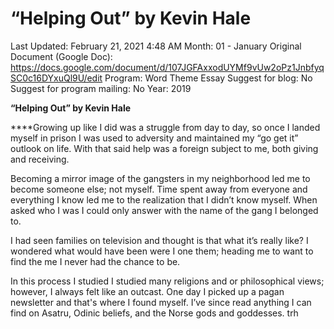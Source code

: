 # “Helping Out” by Kevin Hale

Last Updated: February 21, 2021 4:48 AM
Month: 01 - January
Original Document (Google Doc): https://docs.google.com/document/d/107JGFAxxodUYMf9vUw2oPz1JnbfyqSC0c16DYxuQl9U/edit
Program: Word Theme Essay
Suggest for blog: No
Suggest for program mailing: No
Year: 2019

**“Helping Out” by Kevin Hale**

****Growing up like I did was a struggle from day to day, so once I landed myself in prison I was used to adversity and maintained my “go get it” outlook on life. With that said help was a foreign subject to me, both giving and receiving.

Becoming a mirror image of the gangsters in my neighborhood led me to become someone else; not myself. Time spent away from everyone and everything I know led me to the realization that I didn’t know myself. When asked who I was I could only answer with the name of the gang I belonged to.

I had seen families on television and thought is that what it’s really like? I wondered what would have been were I one them; heading me to want to find the me I never had the chance to be.

In this process I studied I studied many religions and or philosophical views; however, I always felt like an outcast. One day I picked up a pagan newsletter and that's where I found myself. I’ve since read anything I can find on Asatru, Odinic beliefs, and the Norse gods and goddesses. trh